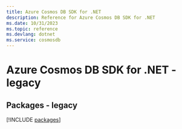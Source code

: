 ```yaml
---
title: Azure Cosmos DB SDK for .NET
description: Reference for Azure Cosmos DB SDK for .NET
ms.date: 10/31/2023
ms.topic: reference
ms.devlang: dotnet
ms.service: cosmosdb
---
```

# Azure Cosmos DB SDK for .NET - legacy
## Packages - legacy
[!INCLUDE [packages](cosmos-db-index.md)]